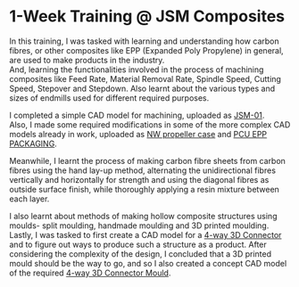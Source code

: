 # 1-Week Training @ JSM Composites

In this training, I was tasked with learning and understanding how carbon fibres, or other composites like EPP (Expanded Poly Propylene) in general, are used to make products in the industry.  
And, learning the functionalities involved in the process of machining composites like Feed Rate, Material Removal Rate, Spindle Speed, Cutting Speed, Stepover and Stepdown. Also learnt about the various types and sizes of endmills used for different required purposes.  
  
I completed a simple CAD model for machining, uploaded as [JSM-01](https://github.com/AaravAryaman/JSM-Composites-Training/tree/main/JSM-01).  
Also, I made some required modifications in some of the more complex CAD models already in work, uploaded as [NW propeller case](https://github.com/AaravAryaman/JSM-Composites-Training/tree/main/NW%20propeller%20case) and [PCU EPP PACKAGING](https://github.com/AaravAryaman/JSM-Composites-Training/tree/main/PCU%20EPP%20PACKAGING).  
  
Meanwhile, I learnt the process of making carbon fibre sheets from carbon fibres using the hand lay-up method, alternating the unidirectional fibres vertically and horizontally for strength and using the diagonal fibres as outside surface finish, while thoroughly applying a resin mixture between each layer.  
  
I also learnt about methods of making hollow composite structures using moulds- split moulding, handmade moulding and 3D printed moulding.  
Lastly, I was tasked to first create a CAD model for a [4-way 3D Connector](https://github.com/AaravAryaman/JSM-Composites-Training/tree/main/4-way%203D%20Connector) and to figure out ways to produce such a structure as a product. After considering the complexity of the design, I concluded that a 3D printed mould should be the way to go, and so I also created a concept CAD model of the required [4-way 3D Connector Mould](https://github.com/AaravAryaman/JSM-Composites-Training/tree/main/4-way%203D%20Connector%20Mould).  
